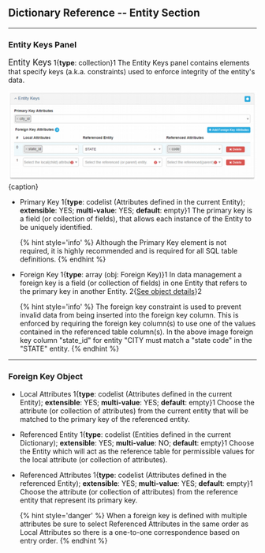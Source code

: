 ## Dictionary Reference -- Entity Section
---

### Entity Keys Panel

<span class="md-panel" style="font-size: larger">Entity Keys</span> 1{**type**: collection}1  The <span class="md-panel">Entity Keys</span> panel contains elements that specify keys (a.k.a. constraints) used to enforce integrity of the entity's data.  

![Entity Keys Panel](/assets/reference/edit-objects/dictionary/entities/keys.png){caption}

* <span class="md-element">Primary Key</span> 1{**type**: codelist (<span class="md-panel">Attributes</span> defined in the current <span class="md-panel">Entity</span>); **extensible**: YES; **multi-value**: YES; **default**: empty}1 
The primary key is a field (or collection of fields), that allows each instance of the <span class="md-panel">Entity</span> to be uniquely identified. 

  {% hint style='info' %}
  Although the <span class="md-element">Primary Key</span> element is not required, it is highly recommended and is required for all SQL table definitions.
  {% endhint %}
  
* <span class="md-panel">Foreign Key</span> 1{**type**: array (obj: <span class="md-panel">Foreign Key</span>)}1  In data management a foreign key is a field (or collection of fields) in one <span class="md-panel">Entity</span> that refers to the primary key in another <span class="md-panel">Entity</span>.  2{[See object details](#foreign-key-object)}2 
  
  {% hint style='info' %}
  The foreign key constraint is used to prevent invalid data from being inserted into the foreign key column.  This is enforced by requiring the foreign key column(s) to use one of the values contained in the referenced table column(s).  In the above image foreign key column "state_id" for entity "CITY must match a "state code" in the "STATE" entity. 
  {% endhint %}
  
---

### Foreign Key Object

* <span class="md-element">Local Attributes</span> 1{**type**: codelist (<span class="md-panel">Attributes</span> defined in the current <span class="md-panel">Entity</span>); **extensible**: YES; **multi-value**: YES; **default**: empty}1 Choose the attribute (or collection of attributes) from the current entity that will be matched to the primary key of the referenced entity.  

* <span class="md-element">Referenced Entity</span> 1{**type**: codelist (<span class="md-panel">Entities</span> defined in the current <span class="md-panel">Dictionary</span>); **extensible**: YES; **multi-value**: NO; **default**: empty}1 Choose the <span class="md-panel">Entity</span> which will act as the reference table for permissible values for the local attribute (or collection of attributes). 

* <span class="md-element">Referenced Attributes</span> 1{**type**: codelist (<span class="md-panel">Attributes</span> defined in the referenced <span class="md-panel">Entity</span>); **extensible**: YES; **multi-value**: YES; **default**: empty}1 Choose the attribute (or collection of attributes) from the reference entity that represent its primary key. 

  {% hint style='danger' %}
  When a foreign key is defined with multiple attributes be sure to select <span class="md-element">Referenced Attributes</span> in the same order as <span class="md-element">Local Attributes</span> so there is a one-to-one correspondence based on entry order.
  {% endhint %} 
